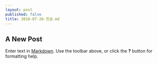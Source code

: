 ```yaml
---
layout: post
published: false
title: 2018-07-28-첫글.md
---
```

## A New Post

Enter text in [Markdown](http://daringfireball.net/projects/markdown/). Use the toolbar above, or click the **?** button for formatting help.
